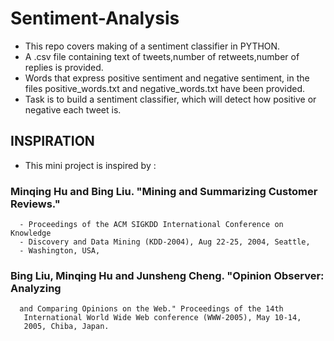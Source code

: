 # Sentiment-Analysis
- This repo covers making of a sentiment classifier in PYTHON.
- A .csv file containing text of tweets,number of retweets,number of replies is provided.
- Words that express positive sentiment and negative sentiment, in the files positive_words.txt and negative_words.txt have been provided.
- Task is to build a sentiment classifier, which will detect how positive or negative each tweet is.

## INSPIRATION 
- This mini project is inspired by : 
### Minqing Hu and Bing Liu. "Mining and Summarizing Customer Reviews."
      - Proceedings of the ACM SIGKDD International Conference on Knowledge
      - Discovery and Data Mining (KDD-2004), Aug 22-25, 2004, Seattle,
      - Washington, USA,
### Bing Liu, Minqing Hu and Junsheng Cheng. "Opinion Observer: Analyzing
      and Comparing Opinions on the Web." Proceedings of the 14th
       International World Wide Web conference (WWW-2005), May 10-14,
       2005, Chiba, Japan.


